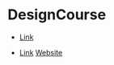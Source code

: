 # DesignCourse

- [Link](https://youtu.be/VvSVw1yLAPM)

- [Link](https://www.youtube.com/watch?v=v2eLLBUxQiQ)
  [Website](https://threejs-skybox-viewer.netlify.app)
